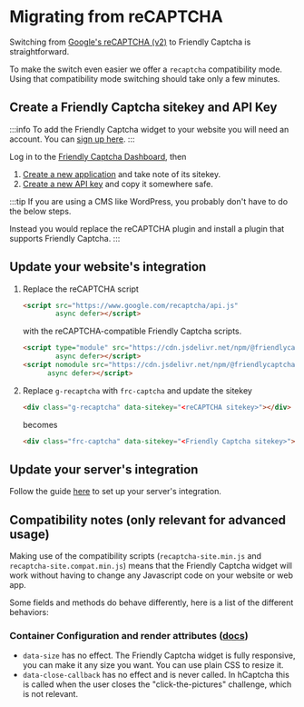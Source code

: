 # Migrating from reCAPTCHA

Switching from [Google's reCAPTCHA (v2)](https://www.google.com/recaptcha/about/) to Friendly Captcha is straightforward.

To make the switch even easier we offer a `recaptcha` compatibility mode. Using that compatibility mode switching should take only a few minutes. 



## Create a Friendly Captcha sitekey and API Key
:::info
To add the Friendly Captcha widget to your website you will need an account. You can [sign up here](https://app.friendlycaptcha.eu/dashboard/signup).
:::


Log in to the [Friendly Captcha Dashboard](https://app.friendlycaptcha.eu/dashboard/), then

1. [Create a new application](https://app.friendlycaptcha.eu/dashboard/accounts/-/apps) and take note of its sitekey.
2. [Create a new API key](https://app.friendlycaptcha.eu/dashboard/accounts/-/apikeys) and copy it somewhere safe.

:::tip
If you are using a CMS like WordPress, you probably don't have to do the below steps.

Instead you would replace the reCAPTCHA plugin and install a plugin that supports Friendly Captcha.
:::

## Update your website's integration

1. Replace the reCAPTCHA script
    ```html
    <script src="https://www.google.com/recaptcha/api.js"
            async defer></script>
    ```
    with the reCAPTCHA-compatible Friendly Captcha scripts.
    ```html
    <script type="module" src="https://cdn.jsdelivr.net/npm/@friendlycaptcha/sdk@0.1.8/contrib/recaptcha-site.min.js"
            async defer></script>
    <script nomodule src="https://cdn.jsdelivr.net/npm/@friendlycaptcha/sdk@0.1.8/contrib/recaptcha-site.compat.min.js"
          async defer></script>
    ```

    <!-- :::tip
    The above uses a CDN which is the easiest way to add the script. We advise that in production you serve these files from your own server as it is more privacy-friendly.
    ::: -->
2. Replace `g-recaptcha` with `frc-captcha` and update the sitekey
    ```html
    <div class="g-recaptcha" data-sitekey="<reCAPTCHA sitekey>"></div>
    ``` 
    becomes
    ```html
    <div class="frc-captcha" data-sitekey="<Friendly Captcha sitekey>"></div>
    ``` 

## Update your server's integration

Follow the guide [here](../getting-started/verify) to set up your server's integration.

## Compatibility notes (only relevant for advanced usage)

Making use of the compatibility scripts (`recaptcha-site.min.js` and `recaptcha-site.compat.min.js`) means that the Friendly Captcha widget will work without having to change any Javascript code on your website or web app.

Some fields and methods do behave differently, here is a list of the different behaviors:

### Container Configuration and render attributes ([docs](https://developers.google.com/recaptcha/docs/display#render_param))

* `data-size` has no effect. The Friendly Captcha widget is fully responsive, you can make it any size you want. You can use plain CSS to resize it.
* `data-close-callback` has no effect and is never called. In hCaptcha this is called when the user closes the "click-the-pictures" challenge, which is not relevant.

